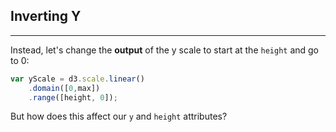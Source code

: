 ## Inverting Y

***

Instead, let's change the __output__ of the y scale to start at the `height` and go to 0:

```javascript
var yScale = d3.scale.linear()
    .domain([0,max])
    .range([height, 0]);
```

But how does this affect our `y` and `height` attributes?

